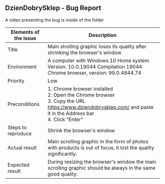 ## DzienDobrySklep - Bug Report

A video presenting the bug is inside of the folder


| Elements of the issue | Description |
| -------------------------------- |  -------------------------------- |
| Title | Main strolling graphic loses its quality after shrinking the browser's window |
| Environment | A computer with Windows 10 Home system Version: 10.0.19044 Compilation 19044 <br> Chrome browser, version: 99.0.4844.74 |
| Priority	| Low |
| Preconditions | 1. Chrome browser installed <br> 2. Open the Chrome browser <br> 3. Copy the URL https://www.dziendobrysklep.com/ and paste it in the Address bar <br> 4. Click "Enter" |
| Steps to reproduce | Shrink the browser's window |
| Actual result | Main scrolling graphic in the form of photos with products is out of focus, it lost the quality significantly. |
| Expected result |	During resizing the browser's window the main scrolling graphic should be always in the same good quality. |